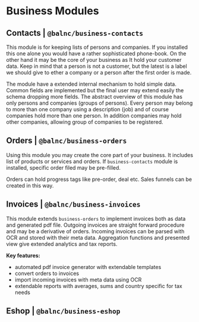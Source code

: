 # Business Modules

## Contacts | `@balnc/business-contacts`

This module is for keeping lists of persons and companies. If you installed this one alone you would have a rather sophisticated phone-book. On the other hand it may be the core of your business as It hold your customer data. Keep in mind that a person is not a customer, but the latest is a label we should give to ether a company or a person after the first order is made.

The module have a extended internal mechanism to hold simple data. Common fields are implemented but the final user may extend easily the schema dropping more fields. The abstract overview of this module has only persons and companies (groups of persons). Every person may belong to more than one company using a description (job) and of course companies hold more than one person. In addition companies may hold other companies, allowing group of companies to be registered.

## Orders | `@balnc/business-orders`

Using this module you may create the core part of your business. It includes list of products or services and orders. If `business-contacts` module is installed, specific order filed may be pre-filled.

Orders can hold progress tags like pre-order, deal etc. Sales funnels can be created in this way.

## Invoices | `@balnc/business-invoices`

This module extends `business-orders` to implement invoices both as data and generated pdf file. Outgoing invoices are straight forward procedure and may be a derivative of orders. Incoming invoices can be parsed with OCR and stored with their meta data. Aggregation functions and presented view give extended analytics and tax reports.

**Key features:**

- automated pdf invoice generator with extendable templates
- convert orders to invoices
- import incoming invoices with meta data using OCR
- extendable reports with averages, sums and country specific for tax needs

## Eshop | `@balnc/business-eshop`